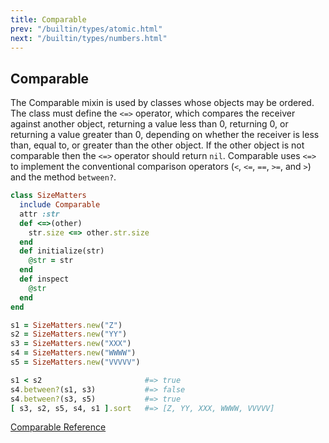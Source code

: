 ```yaml
---
title: Comparable
prev: "/builtin/types/atomic.html"
next: "/builtin/types/numbers.html"
---
```


## Comparable[](#comparable)

The Comparable mixin is used by classes whose objects may be ordered.
The class must define the `<=>` operator, which compares the receiver
against another object, returning a value less than 0, returning 0, or
returning a value greater than 0, depending on whether the receiver is
less than, equal to, or greater than the other object. If the other
object is not comparable then the `<=>` operator should return `nil`.
Comparable uses `<=>` to implement the conventional comparison operators
(`<`, `<=`, `==`, `>=`, and `>`) and the method `between?`.


```ruby
class SizeMatters
  include Comparable
  attr :str
  def <=>(other)
    str.size <=> other.str.size
  end
  def initialize(str)
    @str = str
  end
  def inspect
    @str
  end
end

s1 = SizeMatters.new("Z")
s2 = SizeMatters.new("YY")
s3 = SizeMatters.new("XXX")
s4 = SizeMatters.new("WWWW")
s5 = SizeMatters.new("VVVVV")

s1 < s2                       #=> true
s4.between?(s1, s3)           #=> false
s4.between?(s3, s5)           #=> true
[ s3, s2, s5, s4, s1 ].sort   #=> [Z, YY, XXX, WWWW, VVVVV]
```

<a href='https://ruby-doc.org/core-2.7.0/Comparable.html'
class='ruby-doc remote' target='_blank'>Comparable Reference</a>

